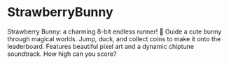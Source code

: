 # StrawberryBunny
Strawberry Bunny: a charming 8-bit endless runner! 🍓 Guide a cute bunny through magical worlds. Jump, duck, and collect coins to make it onto the leaderboard. Features beautiful pixel art and a dynamic chiptune soundtrack. How high can you score?
